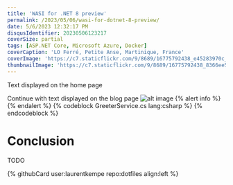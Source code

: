 ```yaml
---
title: 'WASI for .NET 8 preview'
permalink: /2023/05/06/wasi-for-dotnet-8-preview/
date: 5/6/2023 12:32:17 PM
disqusIdentifier: 20230506123217
coverSize: partial
tags: [ASP.NET Core, Microsoft Azure, Docker]
coverCaption: 'LO Ferré, Petite Anse, Martinique, France'
coverImage: 'https://c7.staticflickr.com/9/8689/16775792438_e45283970c_h.jpg'
thumbnailImage: 'https://c7.staticflickr.com/9/8689/16775792438_8366ee5732_q.jpg'
---
```

Text displayed on the home page
<!-- more -->
Continue with text displayed on the blog page
![alt image](https://live.staticflickr.com/65535/49566323082_e1817988c2_c.jpg)
{% alert info %}
{% endalert %}
{% codeblock GreeterService.cs lang:csharp %}
{% endcodeblock %}
# Conclusion
TODO
<p></p>
{% githubCard user:laurentkempe repo:dotfiles align:left %}
